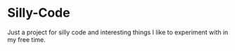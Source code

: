 # Silly-Code

Just a project for silly code and interesting things I like to experiment with in my free time.
